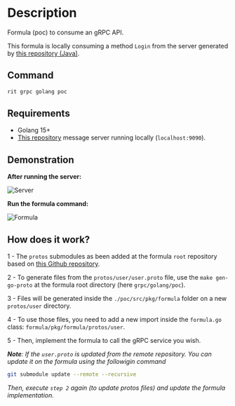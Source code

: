 # Description

Formula (poc) to consume an gRPC API.

This formula is locally consuming a method `Login` from the server generated by [this repository (Java)](https://github.com/GuillaumeFalourd/poc-grpc-java-maven).

## Command

```bash
rit grpc golang poc
```

## Requirements

- Golang 15+
- [This repository](https://github.com/GuillaumeFalourd/poc-grpc-java-maven) message server running locally (`localhost:9090`).

## Demonstration

**After running the server:**

![Server](https://user-images.githubusercontent.com/22433243/128401342-06730cb8-01ee-40a7-8ba4-3a33f2f8421f.png)

**Run the formula command:**

![Formula](https://user-images.githubusercontent.com/22433243/128401370-a2ba5cd3-d92f-4c44-9950-c67baac24ff5.png)

## How does it work?

1 - The `protos` submodules as been added at the formula `root` repository based on [this Github repository](https://github.com/GuillaumeFalourd/poc-proto).

2 - To generate files from the `protos/user/user.proto` file, use the `make gen-go-proto` at the formula root directory (here `grpc/golang/poc`).

3 - Files will be generated inside the `./poc/src/pkg/formula` folder on a new `protos/user` directory.

4 - To use those files, you need to add a new import inside the `formula.go` class: `formula/pkg/formula/protos/user`.

5 - Then, implement the formula to call the gRPC service you wish.

_**Note**: If the `user.proto` is updated from the remote repository. You can update it on the formula using the followigin command_

```bash
git submodule update --remote --recursive
```

_Then, execute `step 2` again (to update protos files) and update the formula implementation._
